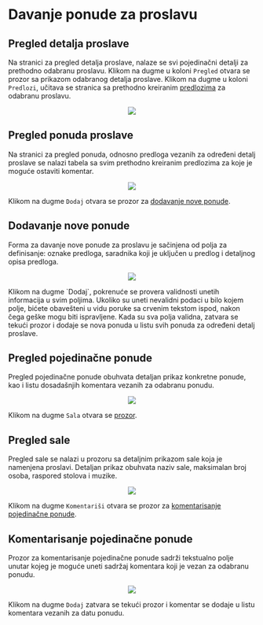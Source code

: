 # Davanje ponude za proslavu

## Pregled detalja proslave
Na stranici za pregled detalja proslave, nalaze se svi pojedinačni detalji za prethodno odabranu proslavu. Klikom na dugme u koloni `Pregled` otvara se prozor sa prikazom odabranog detalja proslave. Klikom na dugme u koloni `Predlozi`, učitava se stranica sa prethodno kreiranim [predlozima](#pregled-ponuda-proslave) za odabranu proslavu.
<p align="center">
  <img src="/client_celebration_proposals_details.png">
</p>

## Pregled ponuda proslave
Na stranici za pregled ponuda, odnosno predloga vezanih za određeni detalj proslave se nalazi tabela sa svim prethodno kreiranim predlozima za koje je moguće ostaviti komentar.
<p align="center">
  <img src="/organizer_celebration_proposals_table.png">
</p>

Klikom na dugme `Dodaj` otvara se prozor za [dodavanje nove ponude](#dodavanje-nove-ponude).

## Dodavanje nove ponude

Forma za davanje nove ponude za proslavu je sačinjena od polja za definisanje: oznake predloga, saradnika koji je uključen u predlog i detaljnog opisa predloga. 
<p align="center">
  <img src="/organizer_add_celebration_proposal.png">
</p>
Klikom na dugme `Dodaj`, pokrenuće se provera validnosti unetih informacija u svim poljima. Ukoliko su uneti nevalidni podaci u bilo kojem polje, bićete obavešteni u vidu poruke sa crvenim tekstom ispod, nakon čega geške mogu biti ispravljene. Kada su sva polja validna, zatvara se tekući prozor i dodaje se nova ponuda u listu svih ponuda za određeni detalj proslave.

## Pregled pojedinačne ponude

Pregled pojedinačne ponude obuhvata detaljan prikaz konkretne ponude, kao i listu dosadašnjih komentara vezanih za odabranu ponudu.
<p align="center">
  <img src="/client_celebration_proposal_view.png">
</p>

Klikom na dugme `Sala` otvara se [prozor](#pregled-sale).

## Pregled sale

Pregled sale se nalazi u prozoru sa detaljnim prikazom sale koja je namenjena proslavi. Detaljan prikaz obuhvata naziv sale, maksimalan broj osoba, raspored stolova i muzike.
<p align="center">
  <img src="/client_celebration_proposal_hall.png">
</p>

Klikom na dugme `Komentariši` otvara se prozor za [komentarisanje pojedinačne ponude](#komentarisanje-pojedinacne-ponude).

## Komentarisanje pojedinačne ponude

Prozor za komentarisanje pojedinačne ponude sadrži tekstualno polje unutar kojeg je moguće uneti sadržaj komentara koji je vezan za odabranu ponudu.
<p align="center">
  <img src="/client_celebration_proposal_comment.png">
</p>

Klikom na dugme `Dodaj` zatvara se tekući prozor i komentar se dodaje u listu komentara vezanih za datu ponudu.